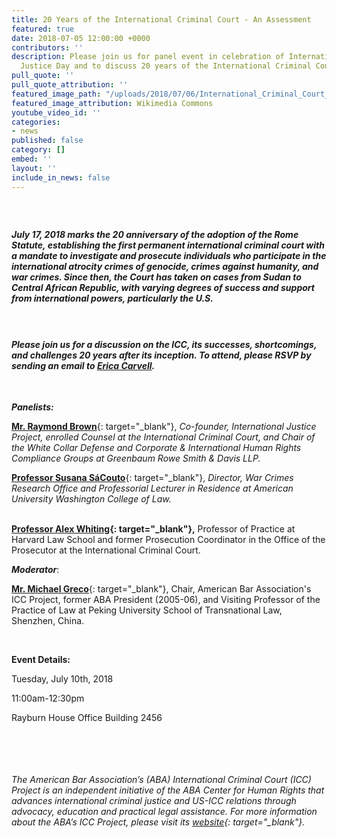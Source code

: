 ```yaml
---
title: 20 Years of the International Criminal Court - An Assessment
featured: true
date: 2018-07-05 12:00:00 +0000
contributors: ''
description: Please join us for panel event in celebration of International Criminal
  Justice Day and to discuss 20 years of the International Criminal Court.
pull_quote: ''
pull_quote_attribution: ''
featured_image_path: "/uploads/2018/07/06/International_Criminal_Court_building_(2016)_in_The_Hague.jpg"
featured_image_attribution: Wikimedia Commons
youtube_video_id: ''
categories:
- news
published: false
category: []
embed: ''
layout: ''
include_in_news: false
---
```


##### &nbsp;

#### *July 17, 2018 marks the 20 anniversary of the adoption of the Rome Statute, establishing the first permanent international criminal court with a mandate to investigate and prosecute individuals who participate in the international atrocity crimes of genocide, crimes against humanity, and war crimes. Since then, the Court has taken on cases from Sudan to Central African Republic, with varying degrees of success and support from international powers, particularly the U.S.&nbsp;*

#### &nbsp;

#### ***Please join us for a discussion on the ICC, its successes, shortcomings, and challenges 20 years after its inception. To attend, please RSVP by sending an email to [Erica Carvell](mailto:erica.carvell@opensocietyfoundations.org?subject=RSVP%20-%2020%20Years%20of%20the%20ICC%20-%20An%20Assessment).&nbsp;***

&nbsp;

***Panelists:***

[**Mr. Raymond Brown**](https://www.greenbaumlaw.com/attorneys-Raymond-Brown.html){: target="_blank"}, *Co-founder, International Justice Project, enrolled Counsel at the International Criminal Court, and Chair of the White Collar Defense and Corporate & International Human Rights Compliance Groups at Greenbaum Rowe Smith & Davis LLP.*

[**Professor Susana S&aacute;Couto**](https://www.wcl.american.edu/community/faculty/profile/sacouto/bio){: target="_blank"}, *Director, War Crimes Research Office and Professorial Lecturer in Residence at American University Washington College of Law.*

<br>**[Professor Alex Whiting](https://www.aba-icc.org/board-of-advisors/alex-whiting/){: target="_blank"},** Professor of Practice at Harvard Law School and former Prosecution Coordinator in the Office of the Prosecutor at the International Criminal Court.

***Moderator***:

[**Mr. Michael Greco**](https://www.aba-icc.org/board-of-advisors/michael-s-greco/){: target="_blank"}, Chair, American Bar Association's ICC Project, former ABA President (2005-06), and Visiting Professor of the Practice of Law at Peking University School of Transnational Law, Shenzhen, China.

&nbsp;

**Event Details:**

Tuesday, July 10th, 2018&nbsp;

11:00am-12:30pm

Rayburn House Office Building 2456

&nbsp;

&nbsp;

###### *The American Bar Association’s (ABA) International Criminal Court (ICC) Project is an independent initiative of the ABA Center for Human Rights that advances international criminal justice and US-ICC relations through advocacy, education and practical legal assistance. For more information about the ABA’s ICC Project, please visit its&nbsp;[website](www.aba-icc.org){: target="_blank"}.*
